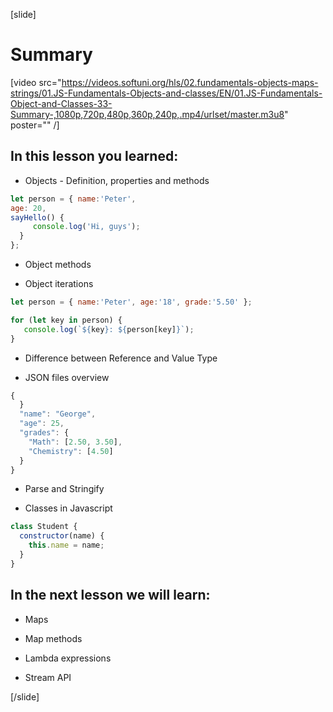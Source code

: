 [slide]

# Summary

[video src="https://videos.softuni.org/hls/02.fundamentals-objects-maps-strings/01.JS-Fundamentals-Objects-and-classes/EN/01.JS-Fundamentals-Object-and-Classes-33-Summary-,1080p,720p,480p,360p,240p,.mp4/urlset/master.m3u8" poster="" /]

## In this lesson you learned:

- Objects - Definition, properties and methods
```js
let person = { name:'Peter', 
age: 20,
sayHello() {
     console.log('Hi, guys');
  }
};
```
- Object methods

- Object iterations
``` js live
let person = { name:'Peter', age:'18', grade:'5.50' };

for (let key in person) {
   console.log(`${key}: ${person[key]}`);
}

```
- Difference between Reference and Value Type

- JSON files overview
``` js
{
  }
  "name": "George",
  "age": 25,
  "grades": {
    "Math": [2.50, 3.50],
    "Chemistry": [4.50]
  }
}
```
  - Parse and Stringify

- Classes in Javascript
``` js
class Student {
  constructor(name) {
    this.name = name;
  }
}
```

## In the next lesson we will learn:

- Maps

- Map methods

- Lambda expressions

- Stream API

[/slide]